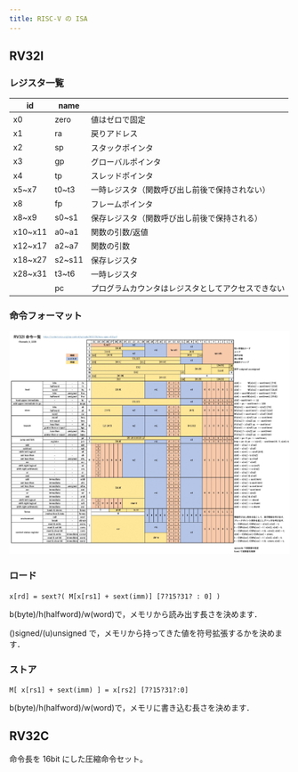 ```yaml
---
title: RISC-V の ISA
---
```


## RV32I

### レジスタ一覧

| id      | name   |                                                    |
| ------- | ------ | -------------------------------------------------- |
| x0      | zero   | 値はゼロで固定                                     |
| x1      | ra     | 戻りアドレス                                       |
| x2      | sp     | スタックポインタ                                   |
| x3      | gp     | グローバルポインタ                                 |
| x4      | tp     | スレッドポインタ                                   |
| x5~x7   | t0~t3  | 一時レジスタ（関数呼び出し前後で保持されない）     |
| x8      | fp     | フレームポインタ                                   |
| x8~x9   | s0~s1  | 保存レジスタ（関数呼び出し前後で保持される）       |
| x10~x11 | a0~a1  | 関数の引数/返値                                    |
| x12~x17 | a2~a7  | 関数の引数                                         |
| x18~x27 | s2~s11 | 保存レジスタ                                       |
| x28~x31 | t3~t6  | 一時レジスタ                                       |
|         | pc     | プログラムカウンタはレジスタとしてアクセスできない |

### 命令フォーマット

![](./img/RV32I.jpg)

### ロード

`x[rd] = sext?( M[x[rs1] + sext(imm)] [7?15?31? : 0] )`

b(byte)/h(halfword)/w(word)で，メモリから読み出す長さを決めます．

()signed/(u)unsigned で，メモリから持ってきた値を符号拡張するかを決めます．

### ストア

`M[ x[rs1] + sext(imm) ] = x[rs2] [7?15?31?:0]`

b(byte)/h(halfword)/w(word)で，メモリに書き込む長さを決めます．

## RV32C

命令長を 16bit にした圧縮命令セット。
